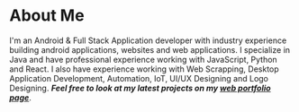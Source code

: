 <!--
**thealphadevelopers/thealphadevelopers** is a ✨ _special_ ✨ repository because its `README.md` (this file) appears on your GitHub profile.

Here are some ideas to get you started:

- 🔭 I’m currently working on ...
- 🌱 I’m currently learning ...
- 👯 I’m looking to collaborate on ...
- 🤔 I’m looking for help with ...
- 💬 Ask me about ...
- 📫 How to reach me: ...
- 😄 Pronouns: ...
- ⚡ Fun fact: ...
-->
 # About Me
 I'm an Android & Full Stack Application developer with industry experience building android applications, websites and web applications. I specialize in Java and have professional experience working with JavaScript, Python and React. I also have experience working with Web Scrapping, Desktop Application Development, Automation, IoT, UI/UX Designing and Logo Designing. 
 ***Feel free to look at my latest projects on my [web portfolio page](http://thealphadevelopers.in/)***. 